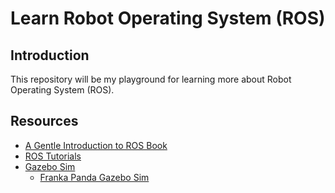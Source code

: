 # Learn Robot Operating System (ROS)

## Introduction

This repository will be my playground for learning more about Robot Operating System (ROS).

## Resources

- [A Gentle Introduction to ROS Book](https://jokane.net/agitr/)
- [ROS Tutorials](https://wiki.ros.org/ROS/Tutorials)
- [Gazebo Sim](https://gazebosim.org/home)
  - [Franka Panda Gazebo Sim](https://github.com/justagist/panda_simulator)
